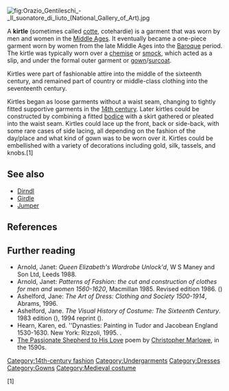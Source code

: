 ![](Orazio_Gentileschi_-_Il_suonatore_di_liuto_(National_Gallery_of_Art).jpg "fig:Orazio_Gentileschi_-_Il_suonatore_di_liuto_(National_Gallery_of_Art).jpg")

A **kirtle** (sometimes called [cotte](cotte "wikilink"), cotehardie) is
a garment that was worn by men and women in the [Middle
Ages](Middle_Ages "wikilink"). It eventually became a one-piece garment
worn by women from the late Middle Ages into the
[Baroque](Baroque "wikilink") period. The kirtle was typically worn over
a [chemise](chemise "wikilink") or [smock](smock_(garment) "wikilink"),
which acted as a slip, and under the formal outer garment or
[gown](gown "wikilink")/[surcoat](surcoat "wikilink").

Kirtles were part of fashionable attire into the middle of the sixteenth
century, and remained part of country or middle-class clothing into the
seventeenth century.

Kirtles began as loose garments without a waist seam, changing to
tightly fitted supportive garments in the [14th
century](1300–1400_in_fashion "wikilink"). Later kirtles could be
constructed by combining a fitted [bodice](bodice "wikilink") with a
skirt gathered or pleated into the waist seam. Kirtles could lace up the
front, back or side-back, with some rare cases of side lacing, all
depending on the fashion of the day/place and what kind of gown was to
be worn over it. Kirtles could be embellished with a variety of
decorations including gold, silk, tassels, and knobs.[1]

## See also

-   [Dirndl](Dirndl "wikilink")
-   [Girdle](Girdle "wikilink")
-   [Jumper](Jumper_(dress) "wikilink")

## References

## Further reading

-   Arnold, Janet: *Queen Elizabeth's Wardrobe Unlock'd*, W S Maney and
    Son Ltd, Leeds 1988.
-   Arnold, Janet: *Patterns of Fashion: the cut and construction of
    clothes for men and women 1560-1620*, Macmillan 1985. Revised
    edition 1986. ()
-   Ashelford, Jane: *The Art of Dress: Clothing and Society 1500-1914*,
    Abrams, 1996.
-   Ashelford, Jane. *The Visual History of Costume: The Sixteenth
    Century*. 1983 edition (), 1994 reprint ().
-   Hearn, Karen, ed. ''Dynasties: Painting in Tudor and Jacobean
    England 1530-1630. New York: Rizzoli, 1995. .
-   [The Passionate Shepherd to His
    Love](The_Passionate_Shepherd_to_His_Love "wikilink") poem by
    [Christopher Marlowe](Christopher_Marlowe "wikilink"), in the 1590s.

[Category:14th-century
fashion](Category:14th-century_fashion "wikilink")
[Category:Undergarments](Category:Undergarments "wikilink")
[Category:Dresses](Category:Dresses "wikilink")
[Category:Gowns](Category:Gowns "wikilink") [Category:Medieval
costume](Category:Medieval_costume "wikilink")

[1]